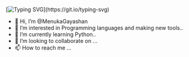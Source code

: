 [![Typing SVG](https://readme-typing-svg.demolab.com?font=Fira+Code&pause=1000&color=AEAEAE&width=435&lines=Hi!+I'+m+Menuka+Gayashan.;I'm+Interested+in+making+new+tools..;Check+out+my+Repositories..)](https://git.io/typing-svg)

- 👋 Hi, I’m @MenukaGayashan
- 👀 I’m interested in Programming languages and making new tools..
- 🌱 I’m currently learning Python..
- 💞️ I’m looking to collaborate on ...
- 📫 How to reach me ...

<!---
Gayashanhgg/Gayashanhgg is a ✨ special ✨ repository because its `README.md` (this file) appears on your GitHub profile.
You can click the Preview link to take a look at your changes.
--->
